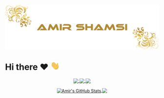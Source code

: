 <p align='center'>
   <a href="#">
      <img align="center" src="header.png"  width="1000px" />
   </a>
</p>

# Hi there ❤️ <a href="#"><img src="wave.gif" width="30px"></a>

<p align='center'>
   <a href="https://linkedin.com/in/amir-shamsi">
      <img align="center" src="https://img.shields.io/badge/linkedin-%230077B5.svg"  />
   </a>
   <a href="mailto:AmirShamsi.github@gmail.com">
      <img align="center" src="https://img.shields.io/badge/gmail-D14836"  />
   </a>
   <a href="https://instagram.com/astro_emir">
      <img align="center" src="https://img.shields.io/badge/instagram-%23E4405F.svg"  />
   </a>

</p>

<p align='center'>
   <a href="#">
    <img align="center" src="https://github-readme-stats.vercel.app/api?username=ItsAmirShamsi&show_icons=true&line_height=27&count_private=true1&theme=great-gatsby" height=204.8              alt="Amir's GitHub Stats" />
  </a>
  <a href="#">
    <img align="center" src="https://github-readme-stats.vercel.app/api/top-langs/?username=Amir-Shamsi&hide=java,html,tex&&theme=great-gatsby&langs_count=3" />
  </a>
  
</p>
